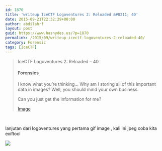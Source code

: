 ```yaml
---
id: 1870
title: 'writeup IceCTF Logoventures 2: Reloaded &#8211; 40'
date: 2015-09-21T22:32:29+00:00
author: abdilahrf
layout: post
guid: https://www.hasnydes.us/?p=1870
permalink: /2015/09/writeup-icectf-logoventures-2-reloaded-40/
category: Forensic
tags: [IceCTF]
---
```

> IceCTF Logoventures 2: Reloaded &#8211; 40
> 
> #### Forensics
> 
> I know what you&#8217;re thinking&#8230; Why am I storing all of this important data in images? Well, you should mind your own business.
> 
> Can you just get the information for me?
> 
> <a href="https://icec.tf/problem-static/stage1/forensics/logoventures2/logo.jpg" target="_blank">Image</a>

&nbsp;

lanjutan dari logoventures yang pertama gif image , kali ini jpeg coba kita exiftool

![](http://abdilahrf.github.io/images/2015/09/logoventure2.png)